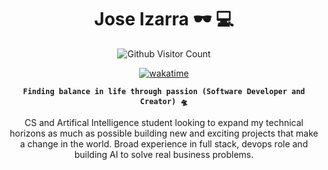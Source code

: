 <div align='center'>
<h1>Jose Izarra 🕶️ 💻</h1>
  
<img alt='Github Visitor Count' src='https://komarev.com/ghpvc/?username=jose-izarra&color=0e75b6&style=flat'/>

  
[![wakatime](https://wakatime.com/badge/user/018e22fe-9b24-4615-b789-e14e30569b4a.svg)](https://wakatime.com/@018e22fe-9b24-4615-b789-e14e30569b4a)
  
**`Finding balance in life through passion (Software Developer and Creator) 🛸`**

CS and Artifical Intelligence student looking to expand my technical horizons as much as possible building new and exciting projects that make a change in the world. Broad experience in full stack, devops role and building AI to solve real business problems.




</div>





